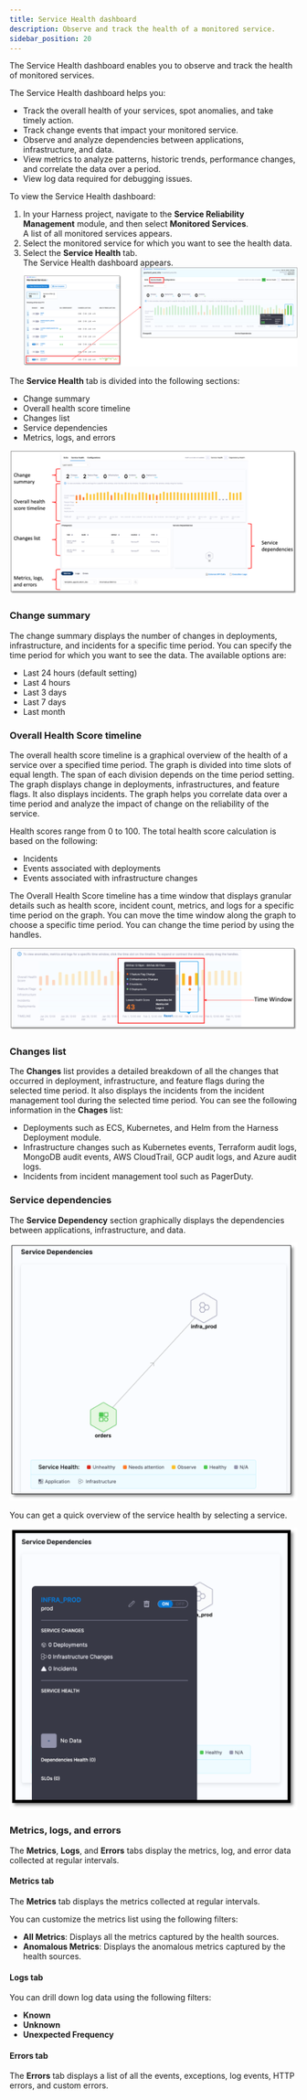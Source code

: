 ```yaml
---
title: Service Health dashboard
description: Observe and track the health of a monitored service.
sidebar_position: 20
---
```



The Service Health dashboard enables you to observe and track the health of monitored services.

The Service Health dashboard helps you:

- Track the overall health of your services, spot anomalies, and take timely action.
- Track change events that impact your monitored service.
- Observe and analyze dependencies between applications, infrastructure, and data.
- View metrics to analyze patterns, historic trends, performance changes, and correlate the data over a period.
- View log data required for debugging issues.

To view the Service Health dashboard:

1. In your Harness project, navigate to the **Service Reliability Management** module, and then select **Monitored Services**.  
   A list of all monitored services appears.
2. Select the monitored service for which you want to see the health data.
3. Select the **Service Health** tab.  
   The Service Health dashboard appears.
   ![Service Health Dashboard](./static/change-impact-view-service-health-dashboard.png)


The **Service Health** tab is divided into the following sections:

- Change summary 
- Overall health score timeline
- Changes list
- Service dependencies
- Metrics, logs, and errors

![Service Health Dashboard details](./static/change-impact-view-service-health-dashboard-sections.png)


### Change summary 

The change summary displays the number of changes in deployments, infrastructure, and incidents for a specific time period. You can specify the time period for which you want to see the data. The available options are:

- Last 24 hours (default setting)
- Last 4 hours
- Last 3 days
- Last 7 days
- Last month


### Overall Health Score timeline

The overall health score timeline is a graphical overview of the health of a service over a specified time period. The graph is divided into time slots of equal length. The span of each division depends on the time period setting. The graph displays change in deployments, infrastructures, and feature flags. It also displays incidents. The graph helps you correlate data over a time period and analyze the impact of change on the reliability of the service.

Health scores range from 0 to 100. The total health score calculation is based on the following:

- Incidents
- Events associated with deployments
- Events associated with infrastructure changes

The Overall Health Score timeline has a time window that displays granular details such as health score, incident count, metrics, and logs for a specific time period on the graph. You can move the time window along the graph to choose a specific time period. You can change the time period by using the handles.

![Time Window](./static/change-impact-timewindow.png)


### Changes list

The **Changes** list provides a detailed breakdown of all the changes that occurred in deployment, infrastructure, and feature flags during the selected time period. It also displays the incidents from the incident management tool during the selected time period. You can see the following information in the **Chages** list:

- Deployments such as ECS, Kubernetes, and Helm from the Harness Deployment module.
- Infrastructure changes such as Kubernetes events, Terraform audit logs, MongoDB audit events, AWS CloudTrail, GCP audit logs, and Azure audit logs.
- Incidents from incident management tool such as PagerDuty.


### Service dependencies

The **Service Dependency** section graphically displays the dependencies between applications, infrastructure, and data.

![Service dependency](./static/change-impact-service-dependency.png)

You can get a quick overview of the service health by selecting a service.

![Service dependency details](./static/change-impact-service-dependency-details.png)


### Metrics, logs, and errors

The **Metrics**, **Logs**, and **Errors** tabs display the metrics, log, and error data collected at regular intervals.


#### Metrics tab

The **Metrics** tab displays the metrics collected at regular intervals.

You can customize the metrics list using the following filters:

- **All Metrics**: Displays all the metrics captured by the health sources.
- **Anomalous Metrics**: Displays the anomalous metrics captured by the health sources.


#### Logs tab

You can drill down log data using the following filters:

- **Known**
- **Unknown**
- **Unexpected Frequency**

#### Errors tab

The **Errors** tab displays a list of all the events, exceptions, log events, HTTP errors, and custom errors. 


